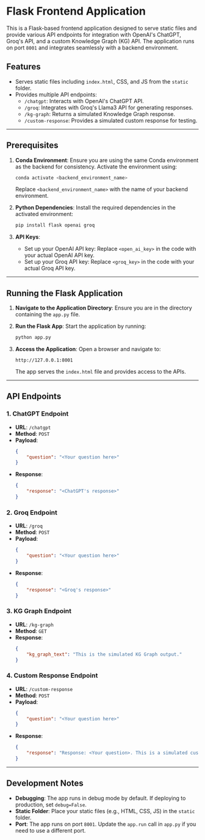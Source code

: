 # Flask Frontend Application

This is a Flask-based frontend application designed to serve static files and provide various API endpoints for integration with OpenAI's ChatGPT, Groq's API, and a custom Knowledge Graph (KG) API. The application runs on port `8001` and integrates seamlessly with a backend environment.

## Features

- Serves static files including `index.html`, CSS, and JS from the `static` folder.
- Provides multiple API endpoints:
  - `/chatgpt`: Interacts with OpenAI's ChatGPT API.
  - `/groq`: Integrates with Groq's Llama3 API for generating responses.
  - `/kg-graph`: Returns a simulated Knowledge Graph response.
  - `/custom-response`: Provides a simulated custom response for testing.

---

## Prerequisites

1. **Conda Environment**: Ensure you are using the same Conda environment as the backend for consistency. Activate the environment using:
   ```bash
   conda activate <backend_environment_name>
   ```
   Replace `<backend_environment_name>` with the name of your backend environment.

2. **Python Dependencies**:
   Install the required dependencies in the activated environment:
   ```bash
   pip install flask openai groq
   ```

3. **API Keys**:
   - Set up your OpenAI API key: Replace `<open_ai_key>` in the code with your actual OpenAI API key.
   - Set up your Groq API key: Replace `<groq_key>` in the code with your actual Groq API key.

---

## Running the Flask Application

1. **Navigate to the Application Directory**:
   Ensure you are in the directory containing the `app.py` file.

2. **Run the Flask App**:
   Start the application by running:
   ```bash
   python app.py
   ```

3. **Access the Application**:
   Open a browser and navigate to:
   ```
   http://127.0.0.1:8001
   ```
   The app serves the `index.html` file and provides access to the APIs.

---

## API Endpoints

### 1. **ChatGPT Endpoint**
   - **URL**: `/chatgpt`
   - **Method**: `POST`
   - **Payload**:
     ```json
     {
         "question": "<Your question here>"
     }
     ```
   - **Response**:
     ```json
     {
         "response": "<ChatGPT's response>"
     }
     ```

### 2. **Groq Endpoint**
   - **URL**: `/groq`
   - **Method**: `POST`
   - **Payload**:
     ```json
     {
         "question": "<Your question here>"
     }
     ```
   - **Response**:
     ```json
     {
         "response": "<Groq's response>"
     }
     ```

### 3. **KG Graph Endpoint**
   - **URL**: `/kg-graph`
   - **Method**: `GET`
   - **Response**:
     ```json
     {
         "kg_graph_text": "This is the simulated KG Graph output."
     }
     ```

### 4. **Custom Response Endpoint**
   - **URL**: `/custom-response`
   - **Method**: `POST`
   - **Payload**:
     ```json
     {
         "question": "<Your question here>"
     }
     ```
   - **Response**:
     ```json
     {
         "response": "Response: <Your question>. This is a simulated custom response..."
     }
     ```

---

## Development Notes

- **Debugging**: The app runs in debug mode by default. If deploying to production, set `debug=False`.
- **Static Folder**: Place your static files (e.g., HTML, CSS, JS) in the `static` folder.
- **Port**: The app runs on port `8001`. Update the `app.run` call in `app.py` if you need to use a different port.